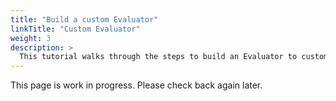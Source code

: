 ```yaml
---
title: "Build a custom Evaluator"
linkTitle: "Custom Evaluator"
weight: 3
description: >
  This tutorial walks through the steps to build an Evaluator to customize evaluation of concurrent matches.
---
```


This page is work in progress. Please check back again later.
